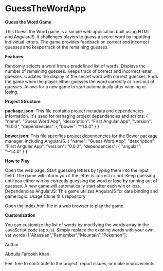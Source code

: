 # GuessTheWordApp
**Guess the Word Game**

This Guess the Word game is a simple web application built using HTML and AngularJS. It challenges players to guess a secret word by inputting individual letters. The game provides feedback on correct and incorrect guesses and keeps track of the remaining guesses.


**Features**

Randomly selects a word from a predefined list of words.
Displays the number of remaining guesses.
Keeps track of correct and incorrect letter guesses.
Updates the display of the secret word with correct guesses.
Ends the game when the player either guesses the word correctly or runs out of guesses.
Allows for a new game to start automatically after winning or losing.

**Project Structure**


**package.json**: This file contains project metadata and dependencies information. It's used for managing project dependencies and scripts.
{
  "name": "Guess Word App",
  "description": "First Angular App",
  "version": "0.0.0",
  "dependencies": {
    "bower": "^1.8.0"
  }
}


**bower.json**: This file specifies project dependencies for the Bower package manager, including AngularJS.
{
  "name": "Guess Word App",
  "description": "First Angular App",
  "version": "0.0.0",
  "dependencies": {
    "angular": "~1.4.0"
  }
}

**How to Play**


Open the web page.
Start guessing letters by typing them into the input field.
The game will inform you if the letter is correct or not.
Keep guessing until you either win by correctly guessing the word or lose by running out of guesses.
A new game will automatically start after each win or loss.
Dependencies
AngularJS: This game utilizes AngularJS for data binding and game logic.
Usage
Clone this repository.

Open the index.html file in a web browser to play the game.

**Customization**


You can customize the list of words by modifying the words array in the JavaScript code (app.js). Simply replace the existing words with your own.
var words=["Altassian","Remember","Mountain","Pokemon"];


Author

Abdulla Farookh Khan

Feel free to contribute to the project, report issues, or make improvements.
